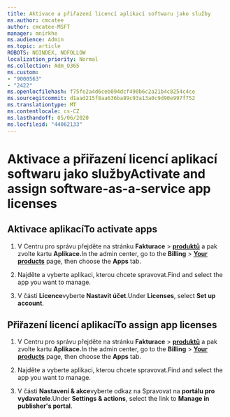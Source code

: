 ```yaml
---
title: Aktivace a přiřazení licencí aplikací softwaru jako služby
ms.author: cmcatee
author: cmcatee-MSFT
manager: mnirkhe
ms.audience: Admin
ms.topic: article
ROBOTS: NOINDEX, NOFOLLOW
localization_priority: Normal
ms.collection: Adm_O365
ms.custom:
- "9000563"
- "2422"
ms.openlocfilehash: f75fe2a4d6ceb094dcf490b6c2a21b4c8254c4ce
ms.sourcegitcommit: d1aad215f8aa636ba89c93a13a0c9d90e997f752
ms.translationtype: MT
ms.contentlocale: cs-CZ
ms.lasthandoff: 05/06/2020
ms.locfileid: "44062133"
---
```

# <a name="activate-and-assign-software-as-a-service-app-licenses"></a><span data-ttu-id="28351-102">Aktivace a přiřazení licencí aplikací softwaru jako služby</span><span class="sxs-lookup"><span data-stu-id="28351-102">Activate and assign software-as-a-service app licenses</span></span> 

## <a name="to-activate-apps"></a><span data-ttu-id="28351-103">Aktivace aplikací</span><span class="sxs-lookup"><span data-stu-id="28351-103">To activate apps</span></span>

1. <span data-ttu-id="28351-104">V Centru pro správu přejděte na stránku **Fakturace** > **[produktů](https://go.microsoft.com/fwlink/p/?linkid=842054)** a pak zvolte kartu **Aplikace.**</span><span class="sxs-lookup"><span data-stu-id="28351-104">In the admin center, go to the **Billing** > **[Your products](https://go.microsoft.com/fwlink/p/?linkid=842054)** page, then choose the **Apps** tab.</span></span>

2. <span data-ttu-id="28351-105">Najděte a vyberte aplikaci, kterou chcete spravovat.</span><span class="sxs-lookup"><span data-stu-id="28351-105">Find and select the app you want to manage.</span></span>

3. <span data-ttu-id="28351-106">V části **Licence**vyberte **Nastavit účet**.</span><span class="sxs-lookup"><span data-stu-id="28351-106">Under **Licenses**, select **Set up account**.</span></span>  

## <a name="to-assign-app-licenses"></a><span data-ttu-id="28351-107">Přiřazení licencí aplikací</span><span class="sxs-lookup"><span data-stu-id="28351-107">To assign app licenses</span></span>

1. <span data-ttu-id="28351-108">V Centru pro správu přejděte na stránku **Fakturace** > **[produktů](https://go.microsoft.com/fwlink/p/?linkid=842054)** a pak zvolte kartu **Aplikace.**</span><span class="sxs-lookup"><span data-stu-id="28351-108">In the admin center, go to the **Billing** > **[Your products](https://go.microsoft.com/fwlink/p/?linkid=842054)** page, then choose the **Apps** tab.</span></span>

2. <span data-ttu-id="28351-109">Najděte a vyberte aplikaci, kterou chcete spravovat.</span><span class="sxs-lookup"><span data-stu-id="28351-109">Find and select the app you want to manage.</span></span>  

3. <span data-ttu-id="28351-110">V části **Nastavení & akce**vyberte odkaz na Spravovat na **portálu pro vydavatele**.</span><span class="sxs-lookup"><span data-stu-id="28351-110">Under **Settings & actions**, select the link to **Manage in publisher's portal**.</span></span>